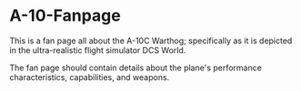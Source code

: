 # A-10-Fanpage

This is a fan page all about the A-10C Warthog; specifically as it is depicted in the ultra-realistic flight simulator DCS World.

The fan page should contain details about the plane's performance characteristics, capabilities, and weapons.
